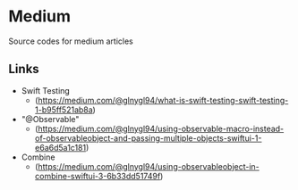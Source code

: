# Medium
Source codes for medium articles 

## Links
- Swift Testing
  - (https://medium.com/@glnygl94/what-is-swift-testing-swift-testing-1-b95ff521ab8a)
- "@Observable"
  - (https://medium.com/@glnygl94/using-observable-macro-instead-of-observableobject-and-passing-multiple-objects-swiftui-1-e6a6d5a1c181)
- Combine
  - (https://medium.com/@glnygl94/using-observableobject-in-combine-swiftui-3-6b33dd51749f)
